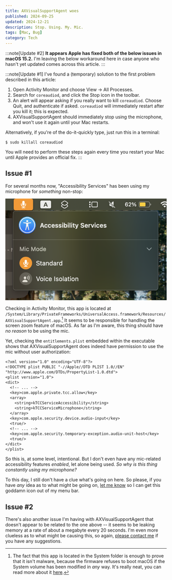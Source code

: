 ```yaml
---
title: AXVisualSupportAgent woes
published: 2024-09-25
updated: 2024-12-21
description: Stop. Using. My. Mic.
tags: [Mac, Bug]
category: Tech
---
```


:::note[Update #2]
**It appears Apple has fixed both of the below issues in macOS 15.2.** I'm
leaving the below workaround here in case anyone who hasn't yet updated comes
across this article.
:::

:::note[Update #1]
I've found a (temporary) solution to the first problem described in this
article:
1. Open Activity Monitor and choose View &rarr; All Processes.
2. Search for `coreaudiod`, and click the Stop icon in the toolbar.
3. An alert will appear asking if you really want to kill `coreaudiod`. Choose
   Quit, and authenticate if asked. `coreaudiod` will immediately restart after
   you kill it; this is expected.
4. AXVisualSupportAgent should immediately stop using the microphone, and won't
   use it again until your Mac restarts.

Alternatively, if you're of the do-it-quickly type, just run this in a terminal:

```console
$ sudo killall coreaudiod
```

You will need to perform these steps again every time you restart your Mac until
Apple provides an official fix.
:::

## Issue #1

For several months now, "Accessibility Services" has been using my microphone
for _something_ non-stop:

![The mic indicator in my menu bar. "Accessibility Services" is using the mic.][mic]

Checking in Activity Monitor, this app is located at
`/System/Library/PrivateFrameworks/UniversalAccess.framework/Resources/AXVisualSupportAgent.app`.[^1]
It seems to be responsible for handling the screen zoom feature of macOS. As far
as I'm aware, this thing should have _no reason_ to be using the mic.

Yet, checking the `entitlements.plist` embedded within the executable shows that
AXVisualSupportAgent does indeed have permission to use the mic without user
authorization:

```plist
<?xml version="1.0" encoding="UTF-8"?>
<!DOCTYPE plist PUBLIC "-//Apple//DTD PLIST 1.0//EN" "http://www.apple.com/DTDs/PropertyList-1.0.dtd">
<plist version="1.0">
<dict>
  <!-- ... -->
  <key>com.apple.private.tcc.allow</key>
  <array>
    <string>kTCCServiceAccessibility</string>
    <string>kTCCServiceMicrophone</string>
  </array>
  <key>com.apple.security.device.audio-input</key>
  <true/>
  <!-- ... -->
  <key>com.apple.security.temporary-exception.audio-unit-host</key>
  <true/>
</dict>
</plist>
```

So this is, at some level, intentional. But I don't even have any mic-related
accessibility features _enabled_, let alone being used. _So why is this thing
constantly using my microphone?_

To this day, I still don't have a clue what's going on here. So please, if you
have _any_ idea as to what might be going on, [let me know][email] so I can get
this goddamn icon out of my menu bar.

[mic]: axvisualsupportagent-mic.png

## Issue #2

There's also another issue I'm having with AXVisualSupportAgent that doesn't
appear to be related to the one above -- it seems to be leaking memory at a rate
of about a megabyte every 20 seconds. I'm even more clueless as to what might be
causing this, so again, [please contact me][email] if you have any suggestions.

[^1]: The fact that this app is located in the System folder is enough to prove
  that it isn't malware, because the firmware refuses to boot macOS if the
  System volume has been modified in _any_ way. It's really neat, you can read
  more about it [here][ssv].

[email]: mailto:cloths-fringe0s@icloud.com
[ssv]: https://support.apple.com/guide/security/signed-system-volume-security-secd698747c9/web
